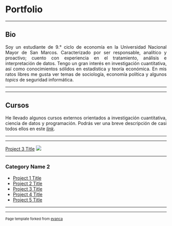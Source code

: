 # Portfolio

---

## Bio

<p align="justify">Soy un estudiante de 9.° ciclo de economía en la Universidad Nacional Mayor de San Marcos. Caracterizado por ser responsable, analítico y proactivo; cuento con experiencia en el tratamiento, análisis e interpretación de datos. Tengo un gran interés en investigación cuantitativa, así como conocimientos sólidos en estadística y teoría económica. En mis ratos libres me gusta ver temas de sociología, economía política y algunos <i>topics</i> de seguridad informática.</p>

---
---

## Cursos

<p align="justify">He llevado algunos cursos externos orientados a investigación cuantitativa, ciencia de datos y programación. Podrás ver una breve descripción de casi todos ellos en este <i><a href="https://drodrigo96.github.io/courses_page">link</a></i>.</p>

---
---

[Project 3 Title](http://example.com/)
<img src="images/dummy_thumbnail.jpg?raw=true"/>

---

### Category Name 2

- [Project 1 Title](http://example.com/)
- [Project 2 Title](http://example.com/)
- [Project 3 Title](http://example.com/)
- [Project 4 Title](http://example.com/)
- [Project 5 Title](http://example.com/)

---




---
<p style="font-size:11px">Page template forked from <a href="https://github.com/evanca/quick-portfolio">evanca</a></p>
<!-- Remove above link if you don't want to attibute -->
